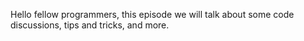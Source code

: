 Hello fellow programmers, this episode we will talk about some code discussions, tips and tricks, and more. 